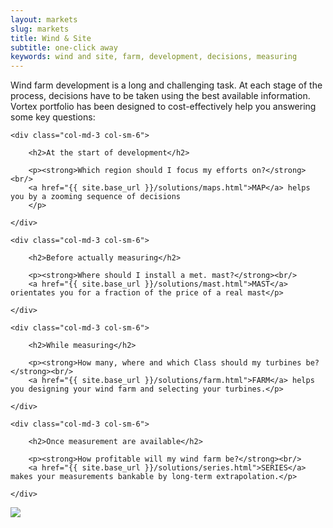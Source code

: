 ```yaml
---
layout: markets
slug: markets
title: Wind & Site
subtitle: one-click away
keywords: wind and site, farm, development, decisions, measuring
---
```


<p class="lead">Wind farm development is a long and challenging task. At each stage of the process, decisions have to be taken using the best available information. Vortex portfolio has been designed to cost-effectively help you answering some key questions:</p>

<div class="row">

	<div class="col-md-3 col-sm-6">

		<h2>At the start of development</h2>

		<p><strong>Which region should I focus my efforts on?</strong><br/>
		<a href="{{ site.base_url }}/solutions/maps.html">MAP</a> helps you by a zooming sequence of decisions
		</p>

	</div>

	<div class="col-md-3 col-sm-6">

		<h2>Before actually measuring</h2>

		<p><strong>Where should I install a met. mast?</strong><br/>
		<a href="{{ site.base_url }}/solutions/mast.html">MAST</a> orientates you for a fraction of the price of a real mast</p>

	</div>

	<div class="col-md-3 col-sm-6">

		<h2>While measuring</h2>

		<p><strong>How many, where and which Class should my turbines be?</strong><br/>
		<a href="{{ site.base_url }}/solutions/farm.html">FARM</a> helps you designing your wind farm and selecting your turbines.</p>

	</div>

	<div class="col-md-3 col-sm-6">

		<h2>Once measurement are available</h2>

		<p><strong>How profitable will my wind farm be?</strong><br/>
		<a href="{{ site.base_url }}/solutions/series.html">SERIES</a> makes your measurements bankable by long-term extrapolation.</p>

	</div>

</div>

<p class="text-center hidden-xs hidden-lg"><img src="{{ site.base_url }}/assets/img/vortex-markets-wind-farm-development.png"></p>

<div class="text-center hidden-xs hidden-sm hidden-md">
	<img id="Image-Maps_3201311160731402" src="{{ site.base_url }}/assets/img/vortex-markets-wind-farm-development.png" usemap="#Image-Maps_3201311160731402" border="0" alt="" />
	<map id="_Image-Maps_3201311160731402" name="Image-Maps_3201311160731402">
	<area shape="rect" coords="154,225,204,275" href="{{ site.base_url }}/solutions/maps.html" alt="MAPS" title="MAPS"    />
	<area shape="rect" coords="404,228,454,278" href="{{ site.base_url }}/solutions/mast.html" alt="MAST" title="MAST"    />
	<area shape="rect" coords="489,226,539,276" href="{{ site.base_url }}/solutions/farm.html" alt="FARM" title="FARM"    />
	<area shape="rect" coords="556,228,606,278" href="{{ site.base_url }}/solutions/series.html" alt="SERIES" title="SERIES"    />
	<area shape="rect" coords="813,226,863,276" href="{{ site.base_url }}/solutions/icing.html" alt="ICING" title="ICING"    />
	</map>
</div>
